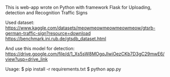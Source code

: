 This is web-app wrote on Python with framework Flask for Uploading, detection and  Recognition Traffic Signs

Used dataset: https://www.kaggle.com/datasets/meowmeowmeowmeowmeow/gtsrb-german-traffic-sign?resource=download
https://benchmark.ini.rub.de/gtsdb_dataset.html

And use this model for detection:
https://drive.google.com/file/d/1_Xs5sW8MOgqJlwiOezCKb7D3gC29mwE6/view?usp=drive_link

Usage:  $ pip install -r requirements.txt $ python app.py


